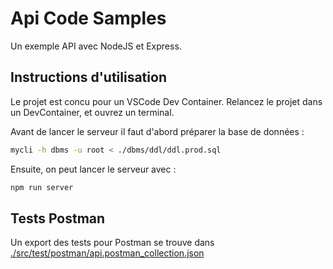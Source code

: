 # Api Code Samples

Un exemple API avec NodeJS et Express.

## Instructions d'utilisation

Le projet est concu pour un VSCode Dev Container. Relancez le projet dans un DevContainer, et ouvrez un terminal.

Avant de lancer le serveur il faut d'abord préparer la base de données :

```bash
mycli -h dbms -u root < ./dbms/ddl/ddl.prod.sql
```

Ensuite, on peut lancer le serveur avec :

```bash
npm run server
```

## Tests Postman

Un export des tests pour Postman se trouve dans [./src/test/postman/api.postman_collection.json](./src/test/postman/api.postman_collection.json)